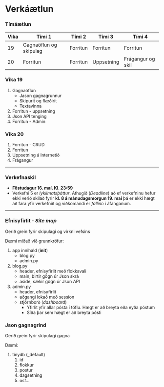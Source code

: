 # Verkáætlun

### Tímáætlun

| Vika | Tími 1  | Tími 2 | Tími 3 | Tími 4 | 
| --- | --- | --- | --- | --- | 
| 19 | Gagnaöflun og skipulag | Forritun | Forritun | Forritun | 
| 20 | Forritun | Forritun | Uppsetning | Frágangur og skil |

### Vika 19

1. Gagnaöflun
   * Jason gagnagrunnur
   * Skipurit og flæðirit
   * Textavinna
2. Forritun - uppsetning 
3. Json API tenging
4. Forritun - Admin

### Vika 20

1. Forritun - CRUD
2. Forritun 
3. Uppsetning á Internetið
4. Frágangur

---

### Verkefnaskil

* **Föstudagur 16. maí. Kl. 23:59**
* Verkefni 5 er _lykilmatsþáttur_. Athugið (_Deadline_) að ef verkefninu hefur ekki verið skilað fyrir **kl. 8 á mánudagsmorgun 19. maí** þá er ekki hægt að fara yfir verkefnið og viðkomandi er _fallinn_ í áfanganum.

---

### Efnisyfirlit - _Site map_

Gerið grein fyrir skipulagi og virkni vefsins

Dæmi miðað við grunnkröfur:

1. app innihald (__init__)
   * blog.py
   * admin.py
2. blog.py 
   * header, efnisyfirlit með flokkavali
   * main, birtir gögn úr Json skrá
   * aside, sækir gögn úr Json API
3. admin.py
   * header, efnisyfirlit
   * aðgangi lokað með session
   * stjórnborð (_dashboard_)
     * Yfirlit yfir allar pósta í töflu. Hægt er að breyta eða eyða póstum
     * Síða þar sem hægt er að breyta pósti
   
### Json gagnagrind

Gerið grein fyrir skipulagi gagna 

Dæmi: 

1. tinydb (_default) 
   1. id
   2. flokkur
   3. postur
   4. dagsetning
   5. osf...


